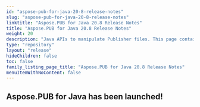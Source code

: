 ```yaml
---
id: "aspose-pub-for-java-20-8-release-notes"
slug: "aspose-pub-for-java-20-8-release-notes"
linktitle: "Aspose.PUB for Java 20.8 Release Notes"
title: "Aspose.PUB for Java 20.8 Release Notes"
weight: 20
description: "Java APIs to manipulate Publisher files. This page contains new features Aspose.PUB for Java, enhancement, and bug fixes in 2020, version 20.8."
type: "repository"
layout: "release"
hideChildren: false
toc: false
family_listing_page_title: "Aspose.PUB for Java 20.8 Release Notes"
menuItemWithNoContent: false
---
```

## **Aspose.PUB for Java has been launched!**
